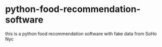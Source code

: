 # python-food-recommendation-software

this is a python food recommendation software with fake data from SoHo Nyc
